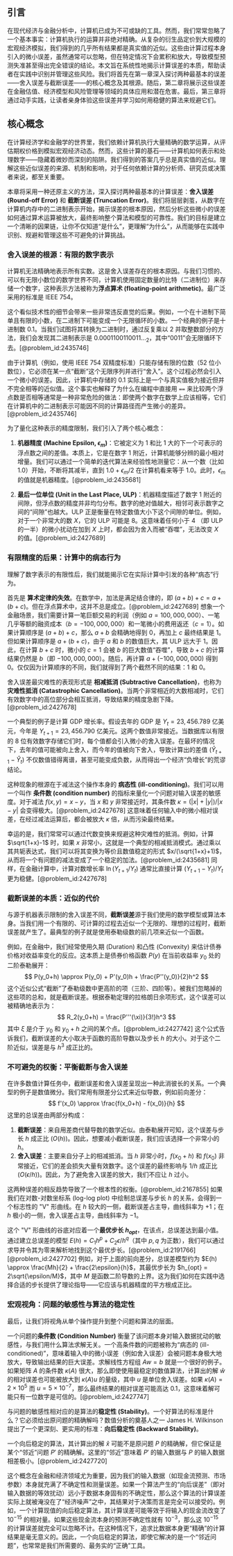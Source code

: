 ## 引言
在现代经济与金融分析中，计算机已成为不可或缺的工具。然而，我们常常忽略了一个基本事实：计算机执行的运算并非绝对精确。从复杂的衍生品定价到大规模的宏观经济模拟，我们得到的几乎所有结果都是真实值的近似。这些由计算过程本身引入的微小误差，虽然通常可以忽略，但在特定情况下会累积和放大，导致模型预测失准甚至得出完全错误的结论。本文旨在系统性地揭示计算误差的本质，帮助读者在实践中识别并管理这些风险。我们将首先在第一章深入探讨两种最基本的误差——舍入误差与截断误差——的核心概念及其根源。随后，第二章将展示这些误差在金融估值、经济模型和风险管理等领域的具体应用和潜在危害。最后，第三章将通过动手实践，让读者亲身体验这些误差并学习如何用稳健的算法来规避它们。

## 核心概念
在计算经济学和金融学的世界里，我们依赖计算机执行大量精确的数学运算，从评估期权价格到模拟宏观经济动态。然而，这些计算的基石——计算机如何表示和处理数字——隐藏着微妙而深刻的陷阱。我们得到的答案几乎总是真实值的近似。理解这些近似误差的来源、机制和影响，对于任何依赖计算的分析师、研究员或决策者来说，都至关重要。

本章将采用一种还原主义的方法，深入探讨两种最基本的计算误差：**舍入误差 (Round-off Error)** 和 **截断误差 (Truncation Error)**。我们将层层剥茧，从数字在计算机内存中的二进制表示开始，揭示误差的根本原因，然后分析这些微小的误差如何通过算术运算被放大，最终影响整个算法和模型的可靠性。我们的目标是建立一个清晰的因果链，让你不仅知道“是什么”，更理解“为什么”，从而能够在实践中识别、规避和管理这些不可避免的计算挑战。

### 舍入误差的根源：有限的数字表示

计算机无法精确地表示所有实数。这是舍入误差存在的根本原因。与我们习惯的、可以有无限小数位的数学世界不同，计算机使用固定数量的比特（二进制位）来存储一个数字，这种表示方法被称为**浮点算术 (floating-point arithmetic)**。最广泛采用的标准是 IEEE 754。

这个看似技术性的细节会带来一些非常违反直觉的后果。例如，一个在十进制下简单且有限的小数，在二进制下可能变成一个无限循环的小数。一个经典的例子是十进制数 $0.1$。当我们试图将其转换为二进制时，通过反复乘以 $2$ 并取整数部分的方法，我们会发现其二进制表示是 $0.0001100110011..._2$，其中“0011”会无限循环下去。[@problem_id:2435746]

由于计算机（例如，使用 IEEE 754 双精度标准）只能存储有限的位数（52 位小数位），它必须在某一点“截断”这个无限序列并进行“舍入”。这个过程必然会引入一个微小的误差。因此，计算机中存储的 $0.1$ 实际上是一个与真实值极为接近但并不完全相等的近似值。这个事实也解释了为什么在编程中直接用 `==` 来比较两个浮点数是否相等通常是一种非常危险的做法：即使两个数字在数学上应该相等，它们在计算机中的二进制表示可能因不同的计算路径而产生微小的差异。[@problem_id:2435746]

为了量化这种表示的精度限制，我们引入了两个核心概念：

1.  **机器精度 (Machine Epsilon, $\epsilon_m$)**：它被定义为 $1$ 和比 $1$ 大的下一个可表示的浮点数之间的差值。本质上，它是在数字 $1$ 附近，计算机能够分辨的最小相对增量。我们可以通过一个简单的迭代算法来经验性地测量它：从一个数（比如 $1.0$）开始，不断将其减半，直到 $1.0 + \epsilon_m / 2$ 在计算机看来等于 $1.0$。此时，$\epsilon_m$ 的值就是机器精度。[@problem_id:2435681]

2.  **最后一位单位 (Unit in the Last Place, ULP)**：机器精度描述了数字 $1$ 附近的间隙，但浮点数的精度并非均匀分布。数字的绝对值越大，相邻可表示数字之间的“间隙”也越大。ULP 正是衡量在特定数值大小下这个间隙的单位。例如，对于一个非常大的数 $X$，它的 ULP 可能是 $8$。这意味着任何小于 $4$ （即 ULP 的一半）的微小扰动在加到 $X$ 上时，都会因为舍入而被“吞噬”，无法改变 $X$ 的值。[@problem_id:2427689]

### 有限精度的后果：计算中的病态行为

理解了数字表示的有限性后，我们就能揭示它在实际计算中引发的各种“病态”行为。

首先是 **算术定律的失效**。在数学中，加法是满足结合律的，即 $(a+b)+c = a+(b+c)$。但在浮点算术中，这并不总是成立。[@problem_id:2427689] 想象一个金融场景，我们需要计算一笔巨额交易的利润（例如 $a = 100,000,000$）、一笔几乎等额的融资成本（$b = -100,000,000$）和一笔微小的费用返还（$c = 1$）。如果计算顺序是 $(a+b)+c$，那么 $a+b$ 会精确地得到 $0$，再加上 $c$ 最终结果是 $1$。但如果计算顺序是 $a+(b+c)$，由于 $a$ 和 $b$ 的数值巨大，其 ULP 远大于 $1$。因此，在计算 $b+c$ 时，微小的 $c=1$ 会被 $b$ 的巨大数值“吞噬”，导致 $b+c$ 的计算结果仍然是 $b$（即 $-100,000,000$）。随后，再计算 $a+(-100,000,000)$ 得到 $0$。仅仅因为计算顺序的不同，我们就得到了两个截然不同的结果：$1$ 和 $0$。

舍入误差最灾难性的表现形式是 **相减抵消 (Subtractive Cancellation)**，也称为 **灾难性抵消 (Catastrophic Cancellation)**。当两个非常相近的大数相减时，它们有效数字中的高位部分会相互抵消，导致结果的精度急剧下降。[@problem_id:2427678]

一个典型的例子是计算 GDP 增长率。假设去年的 GDP 是 $Y_t = 23,456.789$ 亿美元，今年是 $Y_{t+1} = 23,456.790$ 亿美元。这两个数值非常接近。当数据库以有限的 8 位有效数字存储它们时，每个值都会引入微小的舍入误差。在最坏的情况下，去年的值可能被向上舍入，而今年的值被向下舍入，导致计算出的差值 $(\hat{Y}_{t+1} - \hat{Y}_t)$ 不仅数值错得离谱，甚至可能变成负数，从而得出一个经济“负增长”的荒谬结论。

这种现象的根源在于减法这个操作本身的 **病态性 (ill-conditioning)**。我们可以用一个叫作 **条件数 (condition number)** 的指标来量化一个问题对输入误差的敏感度。对于减法 $f(x,y) = x-y$，当 $x$ 和 $y$ 非常接近时，其条件数 $\kappa = (|x|+|y|)/|x-y|$ 会变得极大。[@problem_id:2427678] 这意味着任何输入中的微小相对误差，在经过减法运算后，都会被放大 $\kappa$ 倍，从而污染最终结果。

幸运的是，我们常常可以通过代数变换来规避这种灾难性的抵消。例如，计算 $\sqrt{1+x}-1$ 时，如果 $x$ 非常小，这就是一个典型的相减抵消模式。通过乘以其共轭表达式，我们可以将其变换为等价且数值稳定的形式 $x/(\sqrt{1+x}+1)$，从而将一个有问题的减法变成了一个稳定的加法。[@problem_id:2435681] 同样，在金融计算中，计算对数增长率 $\ln(Y_{t+1}/Y_t)$ 通常比直接计算 $(Y_{t+1}-Y_t)/Y_t$ 更为稳健。[@problem_id:2427678]

### 截断误差的本质：近似的代价

与源于机器表示限制的舍入误差不同，**截断误差**源于我们使用的数学模型或算法本身。当我们用一个有限的、可计算的过程去近似一个无限的、理想的过程时，截断误差就产生了。最典型的例子就是使用泰勒级数的前几项来近似一个函数。

例如，在金融中，我们经常使用久期 (Duration) 和凸性 (Convexity) 来估计债券价格对收益率变化的反应。这本质上是债券价格函数 $P(y)$ 在当前收益率 $y_0$ 处的二阶泰勒展开：
$$
P(y_0+h) \approx P(y_0) + P'(y_0)h + \frac{P''(y_0)}{2}h^2
$$
这个近似公式“截断”了泰勒级数中更高阶的项（三阶、四阶等）。被我们忽略掉的这些项的总和，就是截断误差。根据泰勒定理的拉格朗日余项形式，这个误差可以被精确地表示为：
$$
R_2(y_0+h) = \frac{P'''(\xi)}{3!}h^3
$$
其中 $\xi$ 是介于 $y_0$ 和 $y_0+h$ 之间的某个点。[@problem_id:2427742] 这个公式告诉我们，截断误差的大小取决于函数的高阶导数以及步长 $h$ 的大小。对于这个二阶近似，误差是与 $h^3$ 成正比的。

### 不可避免的权衡：平衡截断与舍入误差

在许多数值计算任务中，截断误差和舍入误差呈现出一种此消彼长的关系。一个典型的例子是数值微分。我们常用有限差分公式来近似导数，例如前向差分：
$$
f'(x_0) \approx \frac{f(x_0+h) - f(x_0)}{h}
$$
这里的总误差由两部分构成：
1.  **截断误差**：来自用差商代替导数的数学近似。由泰勒展开可知，这个误差与步长 $h$ 成正比 ($O(h)$)。因此，想要减小截断误差，我们应该选择一个非常小的 $h$。
2.  **舍入误差**：主要来自分子上的相减抵消。当 $h$ 非常小时，$f(x_0+h)$ 和 $f(x_0)$ 非常接近，它们的差会损失大量有效数字。这个误差的最终影响与 $1/h$ 成正比 ($O(\epsilon/h)$)。因此，为了避免舍入误差的放大，我们不应让 $h$ 过小。

这两种误差的相反趋势导致了一个根本性的权衡。[@problem_id:2167855] 如果我们在对数-对数坐标系 (log-log plot) 中绘制总误差与步长 $h$ 的关系，会得到一个标志性的 "V" 形曲线。在 $h$ 较大的一侧，截断误差占主导，曲线斜率为 $+1$；在 $h$ 极小的一侧，舍入误差占主导，曲线斜率为 $-1$。

这个 "V" 形曲线的谷底对应着一个**最优步长 $h_{opt}$**，在该点，总误差达到最小值。通过建立总误差的模型 $E(h) = C_1 h^p + C_2 \epsilon / h^q$（其中 $p, q$ 为正数），我们可以通过求导并令其为零来解析地找到这个最优步长。[@problem_id:2191766] [@problem_id:2427702] 例如，对于上面的前向差分，总误差模型约为 $E(h) \approx \frac{Mh}{2} + \frac{2\epsilon}{h}$，其最优步长为 $h_{opt} = 2\sqrt{\epsilon/M}$，其中 $M$ 是函数二阶导数的上界。这为我们如何在实践中选择合适的步长提供了理论指导——它应该与机器精度的平方根成正比。

### 宏观视角：问题的敏感性与算法的稳定性

最后，让我们将视角从单个操作提升到整个问题和算法的层面。

一个问题的**条件数 (Condition Number)** 衡量了该问题本身对输入数据扰动的敏感性，与我们用什么算法求解无关。一个高条件数的问题被称为“病态的 (ill-conditioned)”，意味着输入中的微小误差（例如舍入误差）会被问题本身极大地放大，导致输出结果的巨大误差。求解线性方程组 $Aw=b$ 就是一个很好的例子。如果矩阵 $A$ 的条件数 $\kappa(A)$ 很大，那么即使使用最稳定的数值算法，计算出的解 $\hat{w}$ 的相对误差也可能被放大到 $\kappa(A)u$ 的量级，其中 $u$ 是单位舍入误差。如果 $\kappa(A)=2 \times 10^5$ 而 $u=5 \times 10^{-7}$，那么最终结果的相对误差可能高达 $0.1$，这意味着解可能只有一位数字是可信的。[@problem_id:2427747]

与问题的敏感性相对应的是算法的**稳定性 (Stability)**。一个好算法的标准是什么？它必须给出原问题的精确解吗？数值分析的奠基人之一 James H. Wilkinson 提出了一个更深刻、更实用的标准：**向后稳定性 (Backward Stability)**。

一个向后稳定的算法，其计算出的解 $\hat{x}$ 可能不是原问题 $P$ 的精确解，但它保证是某个“邻近”问题 $P'$ 的精确解。这里的“邻近”意味着 $P'$ 的输入数据与 $P$ 的输入数据相差极小。[@problem_id:2427720]

这个概念在金融和经济领域尤为重要，因为我们的输入数据（如现金流预测、市场参数）本身就充满了不确定性和测量误差。如果一个算法产生的“向后误差”（即对输入数据的等效扰动）远小于数据本身固有的不确定性，那么这个算法的计算误差实际上就被淹没在了“经济噪声”之中，其结果对于决策而言是完全可以接受的。例如，一个计算现值的向后稳定算法，其计算误差可能等效于将输入的现金流改变了 $10^{-15}$ 的相对量。如果这些现金流本身的预测不确定性就有 $10^{-3}$，那么这 $10^{-15}$ 的计算误差就完全可以忽略不计。在这种情况下，追求比数据本身更“精确”的计算结果是毫无意义的。因此，一个向后稳定的算法，即使它解决的是一个“邻近问题”，也常常是我们所需要的、最务实的“正确”工具。

